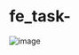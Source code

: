 # fe_task-
![image](https://github.com/user-attachments/assets/95af38dd-b5dc-49ce-8235-b201008e7a30)
